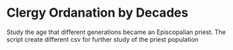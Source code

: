 # Clergy Ordanation by Decades


Study the age that different generations became an Episcopalian priest.  The script create different csv for further study of the priest population

